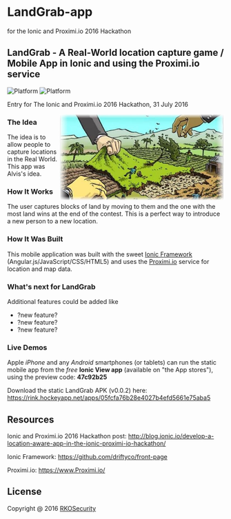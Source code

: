 # LandGrab-app
for the Ionic and Proximi.io 2016 Hackathon

## LandGrab  - A Real-World location capture game / Mobile App in Ionic and using the Proximi.io service

![Platform](https://img.shields.io/badge/platform-Android-brightgreen.svg)
![Platform](https://img.shields.io/badge/platform-iOS-blue.svg)

Entry for The Ionic and Proximi.io 2016 Hackathon, 31 July 2016

<img align="right" height="200" src="https://raw.githubusercontent.com/mkobar/LandGrab-app/master/www/img/landgrab1.png">

### The Idea
The idea is to allow people to capture locations in the Real World.  This app was Alvis's idea.

### How It Works
The user captures blocks of land by moving to them and the one with the most land wins at the end of the contest.  This is a perfect way to introduce a new person to a new location.


### How It Was Built
This mobile application was built with the sweet [Ionic Framework](http://ionicframework.com/) (Angular.js/JavaScript/CSS/HTML5) and uses the [Proximi.io](https://www.Proximi.io/) service for location and map data. 

### What's next for LandGrab
Additional features could be added like 

*   ?new feature?
*   ?new feature? 
*   ?new feature?

### Live Demos
Apple *iPhone* and any *Android* smartphones (or tablets) can run the static mobile app from the _free_ **Ionic View app** (available on "the App stores"), using the preview code: **47c92b25**

Download the static LandGrab APK (v0.0.2) here:  https://rink.hockeyapp.net/apps/05fcfa76b28e4027b4efd5661e75aba5

## Resources

Ionic and Proximi.io 2016 Hackathon post: http://blog.ionic.io/develop-a-location-aware-app-in-the-ionic-proximi-io-hackathon/

Ionic Framework: https://github.com/driftyco/front-page

Proximi.io: https://www.Proximi.io/

## License

Copyright @ 2016 [RKOSecurity](http://www.rkosecurity.com)
